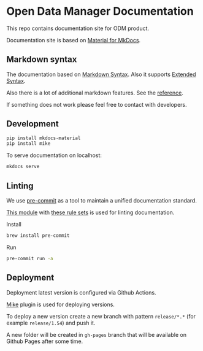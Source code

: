 # Open Data Manager Documentation

This repo contains documentation site for ODM product.

Documentation site is based on [Material for MkDocs](https://squidfunk.github.io/mkdocs-material/).

## Markdown syntax

The documentation based on [Markdown Syntax](https://www.markdownguide.org/basic-syntax/). Also it supports [Extended Syntax](https://www.markdownguide.org/extended-syntax/).

Also there is a lot of additional markdown features. See the [reference](https://squidfunk.github.io/mkdocs-material/reference/).

If something does not work please feel free to contact with developers.

## Development

```sh
pip install mkdocs-material
pip install mike
```

To serve documentation on localhost:

```sh
mkdocs serve
```

## Linting

We use [pre-commit](https://pre-commit.com/) as a tool to maintain a unified documentation standard.

[This module](https://github.com/igorshubovych/markdownlint-cli) with [these rule sets](https://github.com/DavidAnson/markdownlint/blob/main/doc/Rules.md) is used for linting documentation.

Install

  ```sh
  brew install pre-commit
  ```

Run

  ```sh
  pre-commit run -a
  ```

## Deployment

Deployment latest version is configured via Github Actions.

[Mike](https://squidfunk.github.io/mkdocs-material/setup/setting-up-versioning/#usage) plugin is used for deploying versions.

To deploy a new version create a new branch with pattern `release/*.*` (for example `release/1.54`) and push it.

A new folder will be created in `gh-pages` branch that will be available on Github Pages after some time.
